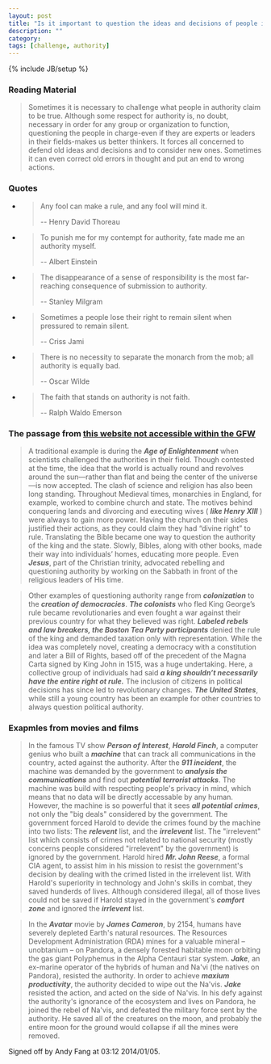 ```yaml
---
layout: post
title: "Is it important to question the ideas and decisions of people in positions of authority?"
description: ""
category: 
tags: [challenge, authority]
---
```

{% include JB/setup %}

### Reading Material
> Sometimes it is necessary to challenge what people in authority claim to be true. Although some respect for authority is, no doubt, necessary in order for any group or organization to function, questioning the people in charge-even if they are experts or leaders in their fields-makes us better thinkers. It forces all concerned to defend old ideas and decisions and to consider new ones. Sometimes it can even correct old errors in thought and put an end to wrong actions.

### Quotes
*   > Any fool can make a rule, and any fool will mind it.
    >
    > -- Henry David Thoreau
*   > To punish me for my contempt for authority, fate made me an authority myself.
    >
    > -- Albert Einstein
*   > The disappearance of a sense of responsibility is the most far-reaching consequence of submission to authority.
    >
    > -- Stanley Milgram
*   > Sometimes a people lose their right to remain silent when pressured to remain silent.
    >
    > -- Criss Jami
*   > There is no necessity to separate the monarch from the mob; all authority is equally bad.
    >
    > -- Oscar Wilde
*   > The faith that stands on authority is not faith.
    >
    > -- Ralph Waldo Emerson

### The passage from [this website not accessible within the GFW](http://nothingbutnormalblog.blogspot.com/2011/01/questioning-authority.html)

> A traditional example is during the ___Age of Enlightenment___ when scientists challenged the authorities in their field.  Though contested at the time, the idea that the world is actually round and revolves around the sun—rather than flat and being the center of the universe—is now accepted.  The clash of science and religion has also been long standing.  Throughout Medieval times, monarchies in England, for example, worked to combine church and state.  The motives behind
> conquering lands and divorcing and executing wives ( ___like Henry XIII___ ) were always to gain more power.  Having the church on their sides justified their actions, as they could claim they had “divine right” to rule.  Translating the Bible became one way to question the authority of the king and the state.  Slowly, Bibles, along with other books, made their way into individuals’ homes, educating more people.  Even ___Jesus___, part of the Christian trinity, advocated rebelling and
> questioning authority by working on the Sabbath in front of the religious leaders of His time.

> Other examples of questioning authority range from ___colonization___ to the ___creation of democracies___.  ___The colonists___ who fled King George’s rule became revolutionaries and even fought a war against their previous country for what they believed was right.  ___Labeled rebels and law breakers, the Boston Tea Party participants___ denied the rule of the king and demanded taxation only with representation.  While the idea was completely novel, creating a democracy with a
> constitution and later a Bill of Rights, based off of the precedent of the Magna Carta signed by King John in 1515, was a huge undertaking.  Here, a collective group of individuals had said ___a king shouldn’t necessarily have the entire right ot rule.___  The inclusion of citizens in political decisions has since led to revolutionary changes.  ___The United States___, while still a young country has been an example for other countries to always question political authority.

### Exapmles from movies and films

> In the famous TV show ___Person of Interest___, ___Harold Finch___, a computer genius who built a ___machine___ that can track all communications in the country, acted against the authority. After the ___911 incident___, the machine was demanded by the government to ___analysis the communications___ and find out ___potential terrorist attacks___. The machine was build with respecting people's privacy in mind, which means that no data will be directly accessable by any human. However, the machine is so
> powerful that it sees ___all potential crimes___, not only the "big deals" considered by the government. The government forced Harold to devide the crimes found by the machine into two lists: The ___relevent___ list, and the ___irrelevent___ list. The "irrelevent" list which consists of crimes not related to national security (mostly concerns people considered "irrelevent" by the government) is ignored by the government. Harold hired ___Mr. John Reese___, a formal CIA agent, to assist him in his mission to resist the government's decision by dealing with the crimed listed in the irrelevent list. With Harold's superiority in technology and John's skills in combat, they saved hunderds of lives. Although considered illegal, all of those lives could not be saved if Harold stayed in the government's ___comfort zone___ and ignored the ___irrlevent___ list. 

> In the ___Avatar___ movie by ___James Cameron___, by 2154, humans have severely depleted Earth's natural resources. The Resources Development Administration (RDA) mines for a valuable mineral – unobtanium – on Pandora, a densely forested habitable moon orbiting the gas giant Polyphemus in the Alpha Centauri star system. ___Jake___, an ex-marine operator of the hybrids of human and Na'vi (the natives on Pandora), resisted the authority. In order to achieve ___maxium productivity___,
> the authority decided to wipe out the Na'vis. ___Jake___ resisted the action, and acted on the side of Na'vis. In his defy against the authority's ignorance of the ecosystem and lives on Pandora, he joined the rebel of Na'vis, and defeated the military force sent by the authority. He saved all of the creatures on the moon, and probably the entire moon for the ground would collapse if all the mines were removed.



Signed off by Andy Fang at 03:12 2014/01/05.
